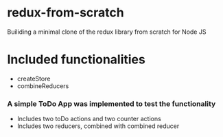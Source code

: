 # redux-from-scratch
Builiding a minimal clone of the redux library from scratch for Node JS 

# Included functionalities 
- createStore
- combineReducers

### A simple ToDo App was implemented to test the functionality
 - Includes two toDo actions and two counter actions
 - Includes two reducers, combined with combined reducer
